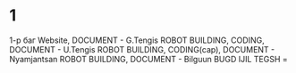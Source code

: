 # 1
1-р баг
Website, DOCUMENT - G.Tengis
ROBOT BUILDING, CODING, DOCUMENT - U.Tengis
ROBOT BUILDING, CODING(cap), DOCUMENT - Nyamjantsan
ROBOT BUILDING, DOCUMENT - Bilguun
BUGD IJIL TEGSH =
